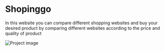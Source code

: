 # Shopinggo
In this website you can compare different shopping websites and buy your desired product by comparing different websites according to the price and quality of product

![Project image](https://user-images.githubusercontent.com/56786141/79384577-018c3880-7f1c-11ea-8620-538993a4ce71.jpg)






